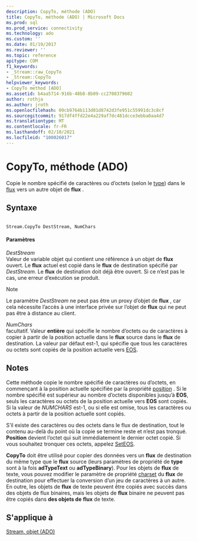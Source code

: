 ```yaml
---
description: CopyTo, méthode (ADO)
title: CopyTo, méthode (ADO) | Microsoft Docs
ms.prod: sql
ms.prod_service: connectivity
ms.technology: ado
ms.custom: ''
ms.date: 01/19/2017
ms.reviewer: ''
ms.topic: reference
apitype: COM
f1_keywords:
- _Stream::raw_CopyTo
- _Stream::CopyTo
helpviewer_keywords:
- CopyTo method [ADO]
ms.assetid: b4aa5714-916b-48b8-8b09-cc2708379602
author: rothja
ms.author: jroth
ms.openlocfilehash: 09cb9764b113d01d8742d3fe951c55991dc3c8cf
ms.sourcegitcommit: 917df4ffd22e4a229af7dc481dcce3ebba0aa4d7
ms.translationtype: MT
ms.contentlocale: fr-FR
ms.lasthandoff: 02/10/2021
ms.locfileid: "100026017"
---
```

# <a name="copyto-method-ado"></a>CopyTo, méthode (ADO)
Copie le nombre spécifié de caractères ou d’octets (selon le [type](./type-property-ado-stream.md)) dans le [flux](./stream-object-ado.md) vers un autre objet de **flux** .  
  
## <a name="syntax"></a>Syntaxe  
  
```  
  
Stream.CopyTo DestStream, NumChars  
```  
  
#### <a name="parameters"></a>Paramètres  
 *DestStream*  
 Valeur de variable objet qui contient une référence à un objet de **flux** ouvert. Le **flux** actuel est copié dans le **flux** de destination spécifié par *DestStream*. Le **flux** de destination doit déjà être ouvert. Si ce n’est pas le cas, une erreur d’exécution se produit.  
  
> [!NOTE]
>  Le paramètre *DestStream* ne peut pas être un proxy d’objet de **flux** , car cela nécessite l’accès à une interface privée sur l’objet de **flux** qui ne peut pas être à distance au client.  
  
 *NumChars*  
 facultatif. Valeur **entière** qui spécifie le nombre d’octets ou de caractères à copier à partir de la position actuelle dans le **flux** source dans le **flux** de destination. La valeur par défaut est-1, qui spécifie que tous les caractères ou octets sont copiés de la position actuelle vers [EOS](./eos-property.md).  
  
## <a name="remarks"></a>Notes  
 Cette méthode copie le nombre spécifié de caractères ou d’octets, en commençant à la position actuelle spécifiée par la propriété [position](./position-property-ado.md) . Si le nombre spécifié est supérieur au nombre d’octets disponibles jusqu’à **EOS**, seuls les caractères ou octets de la position actuelle vers **EOS** sont copiés. Si la valeur de *NUMCHARS* est-1, ou si elle est omise, tous les caractères ou octets à partir de la position actuelle sont copiés.  
  
 S’il existe des caractères ou des octets dans le flux de destination, tout le contenu au-delà du point où la copie se termine reste et n’est pas tronqué. **Position** devient l’octet qui suit immédiatement le dernier octet copié. Si vous souhaitez tronquer ces octets, appelez [SetEOS](./seteos-method.md).  
  
 **CopyTo** doit être utilisé pour copier des données vers un **flux** de destination du même type que le **flux** source (leurs paramètres de propriété de **type** sont à la fois **adTypeText** ou **adTypeBinary**). Pour les objets de **flux** de texte, vous pouvez modifier le paramètre de propriété [charset](./charset-property-ado.md) du **flux** de destination pour effectuer la conversion d’un jeu de caractères à un autre. En outre, les objets de **flux** de texte peuvent être copiés avec succès dans des objets de flux binaires, mais les objets de **flux** binaire ne peuvent pas être copiés dans **des objets de** **flux** de texte.  
  
## <a name="applies-to"></a>S'applique à  
 [Stream, objet (ADO)](./stream-object-ado.md)